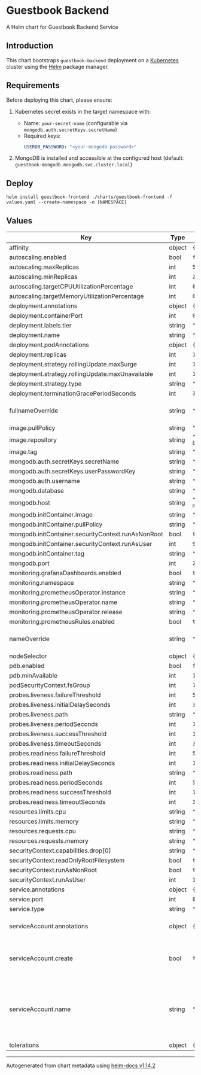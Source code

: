 # Guestbook Backend

A Helm chart for Guestbook Backend Service

## Introduction

This chart bootstraps `guestbook-backend` deployment on a [Kubernetes](https://kubernetes.io) cluster using the [Helm](https://helm.sh) package manager.

## Requirements

Before deploying this chart, please ensure:

1. Kubernetes secret exists in the target namespace with:
   - Name: `your-secret-name` (configurable via `mongodb.auth.secretKeys.secretName`)
   - Required keys:
     ```yaml
     USERDB_PASSWORD: "<your-mongodb-password>"
     ```

2. MongoDB is installed and accessible at the configured host (default: `guestbook-mongodb.mongodb.svc.cluster.local`)

## Deploy

```console
helm install guestbook-frontend ./charts/guestbook-frontend -f values.yaml --create-namespace -n [NAMESPACE]
```

## Values

| Key | Type | Default | Description |
|-----|------|---------|-------------|
| affinity | object | `{}` |  |
| autoscaling.enabled | bool | `false` |  |
| autoscaling.maxReplicas | int | `5` |  |
| autoscaling.minReplicas | int | `2` |  |
| autoscaling.targetCPUUtilizationPercentage | int | `80` |  |
| autoscaling.targetMemoryUtilizationPercentage | int | `80` |  |
| deployment.annotations | object | `{}` |  |
| deployment.containerPort | int | `8080` |  |
| deployment.labels.tier | string | `"backend"` |  |
| deployment.name | string | `"backend"` |  |
| deployment.podAnnotations | object | `{}` |  |
| deployment.replicas | int | `1` |  |
| deployment.strategy.rollingUpdate.maxSurge | int | `1` |  |
| deployment.strategy.rollingUpdate.maxUnavailable | int | `1` |  |
| deployment.strategy.type | string | `"RollingUpdate"` |  |
| deployment.terminationGracePeriodSeconds | int | `30` |  |
| fullnameOverride | string | `""` | String to fully override frontend.fullname |
| image.pullPolicy | string | `"IfNotPresent"` |  |
| image.repository | string | `"localhost:5000/python-guestbook-backend"` |  |
| image.tag | string | `"latest"` |  |
| mongodb.auth.secretKeys.secretName | string | `"guestbook-mongodb-userdb"` |  |
| mongodb.auth.secretKeys.userPasswordKey | string | `"USERDB_PASSWORD"` |  |
| mongodb.auth.username | string | `"guestbook-user"` |  |
| mongodb.database | string | `"guestbook"` |  |
| mongodb.host | string | `"guestbook-mongodb.mongodb.svc.cluster.local"` |  |
| mongodb.initContainer.image | string | `"docker.io/mongo"` |  |
| mongodb.initContainer.pullPolicy | string | `"IfNotPresent"` |  |
| mongodb.initContainer.securityContext.runAsNonRoot | bool | `true` |  |
| mongodb.initContainer.securityContext.runAsUser | int | `999` |  |
| mongodb.initContainer.tag | string | `"latest"` |  |
| mongodb.port | int | `27017` |  |
| monitoring.grafanaDashboards.enabled | bool | `true` |  |
| monitoring.namespace | string | `"monitoring"` |  |
| monitoring.prometheusOperator.instance | string | `"kube-prometheus-stack"` |  |
| monitoring.prometheusOperator.name | string | `"kube-prometheus-stack"` |  |
| monitoring.prometheusOperator.release | string | `"kube-prometheus-stack"` |  |
| monitoring.prometheusRules.enabled | bool | `true` |  |
| nameOverride | string | `""` | String to partially override frontend.fullname |
| nodeSelector | object | `{}` |  |
| pdb.enabled | bool | `false` |  |
| pdb.minAvailable | int | `1` |  |
| podSecurityContext.fsGroup | int | `1000` |  |
| probes.liveness.failureThreshold | int | `5` |  |
| probes.liveness.initialDelaySeconds | int | `30` |  |
| probes.liveness.path | string | `"/messages"` |  |
| probes.liveness.periodSeconds | int | `10` |  |
| probes.liveness.successThreshold | int | `1` |  |
| probes.liveness.timeoutSeconds | int | `3` |  |
| probes.readiness.failureThreshold | int | `5` |  |
| probes.readiness.initialDelaySeconds | int | `15` |  |
| probes.readiness.path | string | `"/messages"` |  |
| probes.readiness.periodSeconds | int | `5` |  |
| probes.readiness.successThreshold | int | `1` |  |
| probes.readiness.timeoutSeconds | int | `3` |  |
| resources.limits.cpu | string | `"500m"` |  |
| resources.limits.memory | string | `"512Mi"` |  |
| resources.requests.cpu | string | `"100m"` |  |
| resources.requests.memory | string | `"128Mi"` |  |
| securityContext.capabilities.drop[0] | string | `"ALL"` |  |
| securityContext.readOnlyRootFilesystem | bool | `true` |  |
| securityContext.runAsNonRoot | bool | `true` |  |
| securityContext.runAsUser | int | `1000` |  |
| service.annotations | object | `{}` |  |
| service.port | int | `8080` |  |
| service.type | string | `"ClusterIP"` |  |
| serviceAccount.annotations | object | `{}` | Annotations to add to the service account |
| serviceAccount.create | bool | `false` | Specifies whether a service account should be created |
| serviceAccount.name | string | `""` | The name of the service account to use. If not set and create is true, a name is generated using the fullname template |
| tolerations | object | `{}` |  |

----------------------------------------------
Autogenerated from chart metadata using [helm-docs v1.14.2](https://github.com/norwoodj/helm-docs/releases/v1.14.2)
